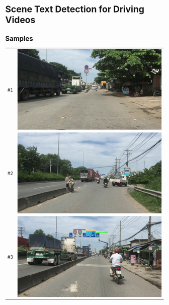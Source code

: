 # Scene Text Detection for Driving Videos

## Samples

<table>
  <tbody>
    <tr>
      <td>#1</td>
      <td><img src="samples/sample_1.gif" alt="sample_1"></td>
    </tr>
    <tr>
      <td>#2</td>
      <td><img src="samples/sample_2.gif" alt="sample_2"></td>
    </tr>
    <tr>
      <td>#3</td>
      <td><img src="samples/sample_3.gif" alt="sample_3"></td>
    </tr>
  </tbody>
</table>
